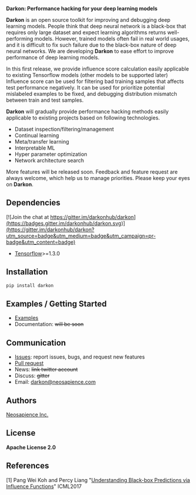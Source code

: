 **Darkon: Performance hacking for your deep learning models**

**Darkon** is an open source toolkit for improving and debugging deep learning models.
People think that deep neural network is a black-box that requires only large dataset and expect learning algorithms returns well-performing models. 
However, trained models often fail in real world usages, and it is difficult to fix such failure due to the black-box nature of deep neural networks.
We are developing **Darkon** to ease effort to improve performance of deep learning models. 

In this first release, we provide influence score calculation easily applicable to existing Tensorflow models (other models to be supported later)
Influence score can be used for filtering bad training samples that affects test performance negatively. 
It can be used for prioritize potential mislabeled examples to be fixed, and debugging distribution mismatch between train and test samples.

**Darkon** will gradually provide performance hacking methods easily applicable to existing projects based on following technologies.
- Dataset inspection/filtering/management
- Continual learning
- Meta/transfer learning
- Interpretable ML
- Hyper parameter optimization
- Network architecture search

More features will be released soon. Feedback and feature request are always welcome, which help us to manage priorities. Please keep your eyes on **Darkon**. 

## Dependencies

[![Join the chat at https://gitter.im/darkonhub/darkon](https://badges.gitter.im/darkonhub/darkon.svg)](https://gitter.im/darkonhub/darkon?utm_source=badge&utm_medium=badge&utm_campaign=pr-badge&utm_content=badge)
- [Tensorflow](https://github.com/tensorflow/tensorflow)>=1.3.0

## Installation
```bash
pip install darkon
```

## Examples / Getting Started 
- [Examples](https://github.com/darkonhub/darkon-examples) 
- Documentation: ~~will be soon~~  

## Communication
- [Issues](https://github.com/darkonhub/darkon/issues): report issues, bugs, and request new features
- [Pull request](https://github.com/darkonhub/darkon/pulls)
- News: ~~link twitter account~~
- Discuss: ~~gitter~~
- Email: [darkon@neosapience.com](mailto:darkon@neosapience.com) 

## Authors
[Neosapience Inc.](http://www.neosapience.com)

## License
**Apache License 2.0**

## References
[1] Pang Wei Koh and Percy Liang "[Understanding Black-box Predictions via Influence Functions](https://arxiv.org/abs/1703.04730)" ICML2017
